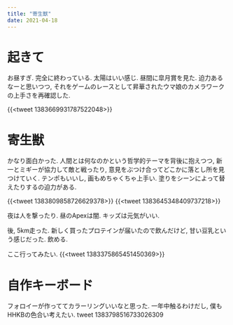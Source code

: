 ```yaml
---
title: "寄生獣"
date: 2021-04-18
---
```


# 起きて
お昼すぎ. 完全に終わっている. 太陽はいい感じ. 昼間に皐月賞を見た. 迫力あるなーと思いつつ, それをゲームのレースとして昇華されたウマ娘のカメラワークの上手さを再確認した.

{{<tweet 1383669931787522048>}}

# 寄生獣
かなり面白かった. 人間とは何なのかという哲学的テーマを背後に抱えつつ, 新一とミギーが協力して敵と戦ったり, 意見をぶつけ合ってどこかに落とし所を見つけていく. テンポもいいし, 画もめちゃくちゃ上手い. 塗りをシーンによって替えたりするの迫力がある.

{{<tweet 1383809858726629378>}}
{{<tweet 1383645348409737218>}}


夜は人を撃ったり. 昼のApexは闇. キッズは元気がいい.

後, 5km走った. 新しく買ったプロテインが届いたので飲んだけど, 甘い豆乳という感じだった. 飲める.

ここ行ってみたい.
{{<tweet 1383375865451450369>}}

# 自作キーボード
フォロイーが作っててカラーリングいいなと思った. 一年中触るわけだし, 僕もHHKBの色合い考えたい.
tweet 1383798516733026309